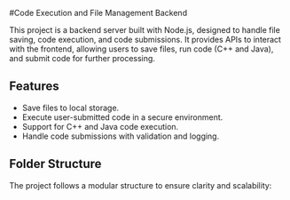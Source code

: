 #Code Execution and File Management Backend

This project is a backend server built with Node.js, designed to handle file saving, code execution, and code submissions. It provides APIs to interact with the frontend, allowing users to save files, run code (C++ and Java), and submit code for further processing.

## Features

- Save files to local storage.
- Execute user-submitted code in a secure environment.
- Support for C++ and Java code execution.
- Handle code submissions with validation and logging.

## Folder Structure

The project follows a modular structure to ensure clarity and scalability:

